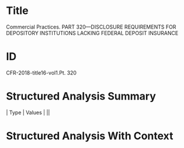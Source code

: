 # Title

 Commercial Practices. PART 320—DISCLOSURE REQUIREMENTS FOR DEPOSITORY INSTITUTIONS LACKING FEDERAL DEPOSIT INSURANCE


# ID

 CFR-2018-title16-vol1.Pt. 320


# Structured Analysis Summary

| Type   | Values   |
||


# Structured Analysis With Context

 


